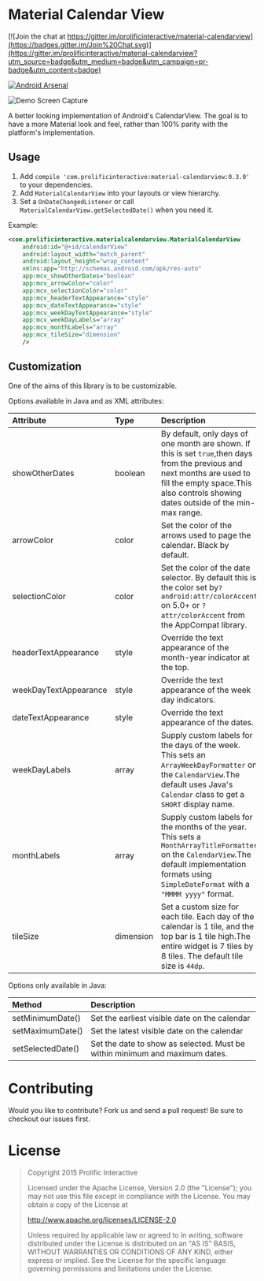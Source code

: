 Material Calendar View
======================

[![Join the chat at https://gitter.im/prolificinteractive/material-calendarview](https://badges.gitter.im/Join%20Chat.svg)](https://gitter.im/prolificinteractive/material-calendarview?utm_source=badge&utm_medium=badge&utm_campaign=pr-badge&utm_content=badge)

[![Android Arsenal](https://img.shields.io/badge/Android%20Arsenal-Material%20Calendar%20View-blue.svg?style=flat)](https://android-arsenal.com/details/1/1531)

![Demo Screen Capture](/images/screencast.gif)

A better looking implementation of Android's CalendarView. The goal is to have a more Material look
and feel, rather than 100% parity with the platform's implementation.

Usage
-----

1. Add `compile 'com.prolificinteractive:material-calendarview:0.3.0'` to your dependencies.
2. Add `MaterialCalendarView` into your layouts or view hierarchy.
3. Set a `OnDateChangedListener` or call `MaterialCalendarView.getSelectedDate()` when you need it.

Example:

```xml
<com.prolificinteractive.materialcalendarview.MaterialCalendarView
    android:id="@+id/calendarView"
    android:layout_width="match_parent"
    android:layout_height="wrap_content"
    xmlns:app="http://schemas.android.com/apk/res-auto"
    app:mcv_showOtherDates="boolean"
    app:mcv_arrowColor="color"
    app:mcv_selectionColor="color"
    app:mcv_headerTextAppearance="style"
    app:mcv_dateTextAppearance="style"
    app:mcv_weekDayTextAppearance="style"
    app:mcv_weekDayLabels="array"
    app:mcv_monthLabels="array"
    app:mcv_tileSize="dimension"
    />
```

Customization
-------------

One of the aims of this library is to be customizable.

Options available in Java and as XML attributes:

| Attribute             | Type      | Description                                                                                                                                                                                                     |
|:----------------------|:----------|:----------------------------------------------------------------------------------------------------------------------------------------------------------------------------------------------------------------|
| showOtherDates        | boolean   | By default, only days of one month are shown. If this is set `true`,then days from the previous and next months are used to fill the empty space.This also controls showing dates outside of the min-max range. |
| arrowColor            | color     | Set the color of the arrows used to page the calendar. Black by default.                                                                                                                                        |
| selectionColor        | color     | Set the color of the date selector. By default this is the color set by`?android:attr/colorAccent` on 5.0+ or `?attr/colorAccent` from the AppCompat library.                                                   |
| headerTextAppearance  | style     | Override the text appearance of the month-year indicator at the top.                                                                                                                                            |
| weekDayTextAppearance | style     | Override the text appearance of the week day indicators.                                                                                                                                                        |
| dateTextAppearance    | style     | Override the text appearance of the dates.                                                                                                                                                                      |
| weekDayLabels         | array     | Supply custom labels for the days of the week. This sets an `ArrayWeekDayFormatter` on the `CalendarView`.The default uses Java's `Calendar` class to get a `SHORT` display name.                               |
| monthLabels           | array     | Supply custom labels for the months of the year. This sets a `MonthArrayTitleFormatter` on the `CalendarView`.The default implementation formats using `SimpleDateFormat` with a `"MMMM yyyy"` format.          |
| tileSize              | dimension | Set a custom size for each tile. Each day of the calendar is 1 tile, and the top bar is 1 tile high.The entire widget is 7 tiles by 8 tiles. The default tile size is `44dp`.                                   |

Options only available in Java:

| Method            | Description                                                                 |
|:------------------|:----------------------------------------------------------------------------|
| setMinimumDate()  | Set the earliest visible date on the calendar                               |
| setMaximumDate()  | Set the latest visible date on the calendar                                 |
| setSelectedDate() | Set the date to show as selected. Must be within minimum and maximum dates. |

Contributing
============

Would you like to contribute? Fork us and send a pull request! Be sure to checkout our issues first.

License
=======

>Copyright 2015 Prolific Interactive
>
>Licensed under the Apache License, Version 2.0 (the "License");
>you may not use this file except in compliance with the License.
>You may obtain a copy of the License at
>
>   http://www.apache.org/licenses/LICENSE-2.0
>
>Unless required by applicable law or agreed to in writing, software
>distributed under the License is distributed on an "AS IS" BASIS,
>WITHOUT WARRANTIES OR CONDITIONS OF ANY KIND, either express or implied.
>See the License for the specific language governing permissions and
>limitations under the License.
